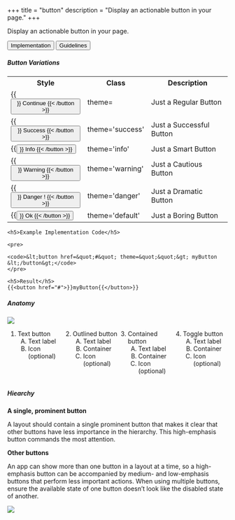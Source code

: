 +++
title = "button"
description = "Display an actionable button in your page."
+++

Display an actionable button in your page.

<!-- Tab links -->
<div class="tab">
  <button class="tablinks active" onclick="openTab(event, 'Implementation')">Implementation</button>
  <button class="tablinks" onclick="openTab(event, 'Guidelines')">Guidelines</button>
</div>

<!-- Tab content -->
<div id="Implementation" class="tabcontent active" style="display: block;">
  <h5>Button Variations</h5>

  <table>
  <tr>
    <th>Style</th>
    <th>Class</th>
    <th>Description</th>
  </tr>
  <tr>
    <td>{{<button align="center" href="#" >}} Continue {{< /button >}}</td>
    <td>theme=</td>
    <td>Just a Regular Button</td>
  </tr>
  <tr>
    <td>{{<button align="center" href="#" theme="success">}} Success {{< /button >}}</td>
    <td>theme='success'</td>
    <td>Just a Successful Button</td>
  </tr>
  <tr>
    <td>{{<button align="center" href="#" theme="info">}} Info {{< /button >}}</td>
    <td>theme='info'</td>
    <td>Just a Smart Button</td>
  </tr>
  <tr>
    <td>{{<button align="center" href="#" theme="warning">}} Warning {{< /button >}}</td>
    <td>theme='warning'</td>
    <td>Just a Cautious Button</td>
  </tr>
  <tr>
    <td>{{<button align="center" href="#" theme="danger">}} Danger ! {{< /button >}}</td>
    <td>theme='danger'</td>
    <td>Just a Dramatic Button</td>
  </tr>
  <tr>
    <td>{{<button align="center" href="#" theme="default">}} Ok {{< /button >}} </td>
    <td>theme='default'</td>
    <td>Just a Boring Button</td>
  </tr>
  </table>

    <h5>Example Implementation Code</h5>
    
    <pre>

    <code>&lt;button href=&quot;#&quot; theme=&quot;&quot;&gt; myButton &lt;/button&gt;</code>
    </pre>

    <h5>Result</h5>
    {{<button href="#">}}myButton{{</button>}}

</div>

<div id="Guidelines" class="tabcontent">
    <h5>Anatomy</h5>
    <div style="display:flex;">
    <img src="https://storage.googleapis.com/spec-host-backup/mio-design%2Fassets%2F1CohpRuQZDOxIDHVQgMp4ly0VAZ8KW2jO%2Fbuttons-anatomy-all.png" style="max-width:800px;">
    </div>
    <div style="display:flex;">
        <ol start="1">
            <li>Text button
                <ol type="A">
                    <li>Text label</li>
                    <li>Icon (optional)</li>
                </ol>
            </li>
        </ol>
        <ol start="2">
            <li>Outlined button
                <ol type="A">
                    <li>Text label</li>
                    <li>Container</li>
                    <li>Icon (optional)</li>
                </ol>
            </li>
        </ol>
        <ol start="3">
            <li>Contained button
                <ol type="A">
                    <li>Text label</li>
                    <li>Container</li>
                    <li>Icon (optional)</li>
                </ol>
            </li>
        </ol>
        <ol start="4">
            <li>Toggle button
                <ol type="A">
                    <li>Text label</li>
                    <li>Container</li>
                    <li>Icon (optional)</li>
                </ol>
            </li>
        </ol>
    </div>
    <h5>Hiearchy</h5>
    <strong>A single, prominent button</strong>
    <p>A layout should contain a single prominent button that makes it clear that other buttons have less importance in the hierarchy. This high-emphasis button commands the most attention.</p>
    <strong>Other buttons</strong>
    <p>An app can show more than one button in a layout at a time, so a high-emphasis button can be accompanied by medium- and low-emphasis buttons that perform less important actions. When using multiple buttons, ensure the available state of one button doesn’t look like the disabled state of another.</p>
    <div style="display:flex;">
    <img src="https://storage.googleapis.com/spec-host-backup/mio-design%2Fassets%2F0B4V689etGs17czJ6LUFBUkswdkU%2Fbuttons-layout-diagram-01.png" style="max-width:800px;">
    </div>

</div>




    







